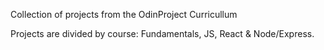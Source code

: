 Collection of projects from the OdinProject Curricullum

Projects are divided by course: Fundamentals, JS, React & Node/Express.
